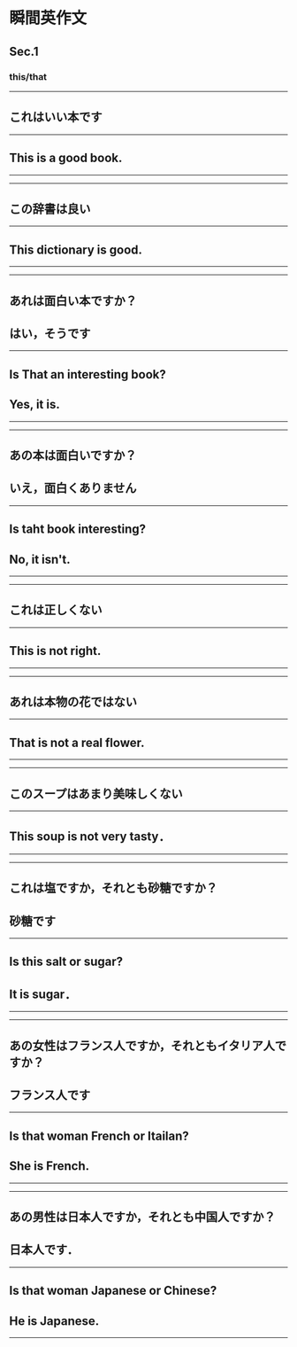 # 瞬間英作文
## Sec.1
### this/that

<!-- 1 -->
***
## これはいい本です
---
## This is a good book.
***

<!-- 2 -->
***
## この辞書は良い
---
## This dictionary is good. 
***

<!-- 3 -->
***
## あれは面白い本ですか？
## はい，そうです
---
## Is That an interesting book?
## Yes, it is.
***

<!-- 4 -->
***
## あの本は面白いですか？
## いえ，面白くありません
---
## Is taht book interesting?
## No, it isn't.
***

<!-- 5 -->
***
## これは正しくない
---
## This is not right.
***

<!-- 6 -->
***
## あれは本物の花ではない
---
## That is not a real flower.
***

<!-- 7 -->
***
## このスープはあまり美味しくない
---
## This soup is not very tasty．
***

<!-- 8 -->
***
## これは塩ですか，それとも砂糖ですか？
## 砂糖です
---
## Is this salt or sugar?
## It is sugar．
***

<!-- 9 -->
***
## あの女性はフランス人ですか，それともイタリア人ですか？
## フランス人です
---
## Is that woman French or Itailan?
## She is French.
***

<!-- 10 -->
***
## あの男性は日本人ですか，それとも中国人ですか？
## 日本人です．
---
## Is that woman Japanese or Chinese?
## He is Japanese.
***



